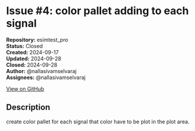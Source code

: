 # Issue #4: color pallet adding to each signal

**Repository:** esimtest_pro  
**Status:** Closed  
**Created:** 2024-09-17  
**Updated:** 2024-09-28  
**Closed:** 2024-09-28  
**Author:** @nallasivamselvaraj  
**Assignees:** @nallasivamselvaraj  

[View on GitHub](https://github.com/Simtestlab/esimtest_pro/issues/4)

## Description

create color pallet for each signal that color have to be plot in the plot area.